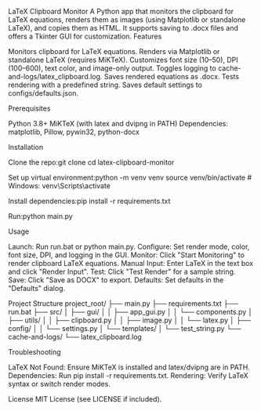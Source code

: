 LaTeX Clipboard Monitor
A Python app that monitors the clipboard for LaTeX equations, renders them as images (using Matplotlib or standalone LaTeX), and copies them as HTML. It supports saving to .docx files and offers a Tkinter GUI for customization.
Features

Monitors clipboard for LaTeX equations.
Renders via Matplotlib or standalone LaTeX (requires MiKTeX).
Customizes font size (10–50), DPI (100–600), text color, and image-only output.
Toggles logging to cache-and-logs/latex_clipboard.log.
Saves rendered equations as .docx.
Tests rendering with a predefined string.
Saves default settings to configs/defaults.json.

Prerequisites

Python 3.8+
MiKTeX (with latex and dvipng in PATH)
Dependencies: matplotlib, Pillow, pywin32, python-docx

Installation

Clone the repo:git clone <repository-url>
cd latex-clipboard-monitor


Set up virtual environment:python -m venv venv
source venv/bin/activate  # Windows: venv\Scripts\activate


Install dependencies:pip install -r requirements.txt


Run:python main.py



Usage

Launch: Run run.bat or python main.py.
Configure: Set render mode, color, font size, DPI, and logging in the GUI.
Monitor: Click "Start Monitoring" to render clipboard LaTeX equations.
Manual Input: Enter LaTeX in the text box and click "Render Input".
Test: Click "Test Render" for a sample string.
Save: Click "Save as DOCX" to export.
Defaults: Set defaults in the "Defaults" dialog.

Project Structure
project_root/
├── main.py
├── requirements.txt
├── run.bat
├── src/
│   ├── gui/
│   │   ├── app_gui.py
│   │   └── components.py
│   ├── utils/
│   │   ├── clipboard.py
│   │   ├── image.py
│   │   └── latex.py
│   ├── config/
│   │   └── settings.py
│   └── templates/
│       └── test_string.py
└── cache-and-logs/
    └── latex_clipboard.log

Troubleshooting

LaTeX Not Found: Ensure MiKTeX is installed and latex/dvipng are in PATH.
Dependencies: Run pip install -r requirements.txt.
Rendering: Verify LaTeX syntax or switch render modes.

License
MIT License (see LICENSE if included).
